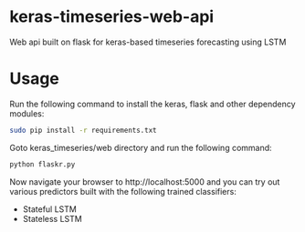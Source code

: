 # keras-timeseries-web-api

Web api built on flask for keras-based timeseries forecasting using LSTM

# Usage

Run the following command to install the keras, flask and other dependency modules:

```bash
sudo pip install -r requirements.txt
```

Goto keras_timeseries/web directory and run the following command:

```bash
python flaskr.py
```

Now navigate your browser to http://localhost:5000 and you can try out various predictors built with the following
trained classifiers:

* Stateful LSTM
* Stateless LSTM

